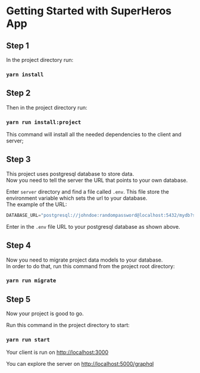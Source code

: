 # Getting Started with SuperHeros App

## Step 1

In the project directory run:

### `yarn install`

## Step 2

Then in the project directory run:

### `yarn run install:project`

This command will install all the needed dependencies to the client and server;

## Step 3

This project uses postgresql database to store data.\
Now you need to tell the server the URL that points to your own database.

Enter `server` directory and find a file called `.env`. This file store the environment variable which sets the url to your database.\
The example of the URL:

```javascript
DATABASE_URL="postgresql://johndoe:randompassword@localhost:5432/mydb?schema=public"
```

Enter in the `.env` file URL to your postgresql database as shown above.

## Step 4

Now you need to migrate project data models to your database.\
In order to do that, run this command from the project root directory:

### `yarn run migrate`

## Step 5

Now your project is good to go.

Run this command in the project directory to start:

### `yarn run start`

Your client is run on [http://localhost:3000](http://localhost:3000)

You can explore the server on [http://localhost:5000/graphql](http://localhost:5000/graphql)


